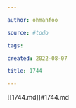 ```yaml
---

author: ohmanfoo

source: #todo

tags: 

created: 2022-08-07

title: 1744

---
```

[[1744.md]]#1744.md
